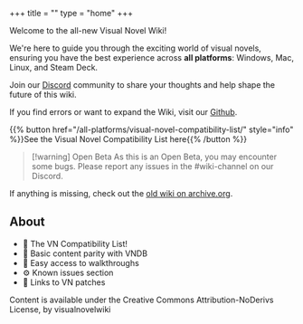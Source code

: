 +++
title = ""
type = "home"
+++

Welcome to the all-new Visual Novel Wiki! 

We're here to guide you through the exciting world of visual novels, ensuring you have the best experience across **all platforms**: Windows, Mac, Linux, and Steam Deck. 

Join our [Discord](https://discord.gg/GaEa5Mm2Xr) community to share your thoughts and help shape the future of this wiki.

If you find errors or want to expand the Wiki, visit our [Github](https://github.com/VNWiki/vnwiki.github.io/).

{{% button href="/all-platforms/visual-novel-compatibility-list/" style="info" %}}See the Visual Novel Compatibility List here{{% /button %}}

> [!warning] Open Beta
> As this is an Open Beta, you may encounter some bugs. Please report any issues in the #wiki-channel on our Discord.

If anything is missing, check out the [old wiki on archive.org](https://web.archive.org/web/20241006061214/https://www.visualnovelwiki.org/).

## About

* 📄 The VN Compatibility List!
* 💽 Basic content parity with VNDB
* 🧭 Easy access to walkthroughs
* ⚙️ Known issues section
* 🔗 Links to VN patches

Content is available under the Creative Commons Attribution-NoDerivs License, by visualnovelwiki
